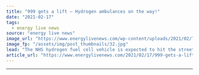```yaml
---
title: "999 gets a lift – Hydrogen ambulances on the way!"
date: "2021-02-17"
tags: 
  - energy live news
source: "energy live news"
image_url: "https://www.energylivenews.com/wp-content/uploads/2021/02/london-ambulance-service-jpg-768x461_720x412.jpg"
image_fp: "/assets/img/post_thumbnails/32.jpg"
lead: "The NHS hydrogen fuel cell vehicle is expected to hit the streets later this year"
article_url: "https://www.energylivenews.com/2021/02/17/999-gets-a-lift-hydrogen-ambulances-on-the-way/"
---
```


---
